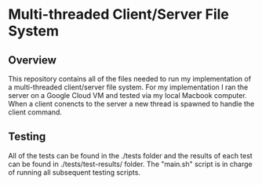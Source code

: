 # Multi-threaded Client/Server File System

## Overview

This repository contains all of the files needed to run my implementation of a multi-threaded client/server file system. For my implementation I ran the server on a Google Cloud VM and tested via my local Macbook computer. When a client conencts to the server a new thread is spawned to handle the client command.


## Testing

All of the tests can be found in the ./tests folder and the results of each test can be found in ./tests/test-results/ folder. The "main.sh" script is in charge of running all subsequent testing scripts.